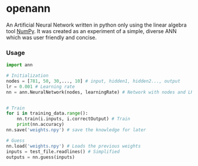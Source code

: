 # openann

An Artificial Neural Network written in python only using the linear algebra tool [NumPy](https://numpy.org/). It was created as an experiment of a simple, diverse ANN which was user friendly and concise.

### Usage

```python
import ann

# Initialization
nodes = [781, 50, 30,..., 10] # input, hidden1, hidden2..., output
lr = 0.001 # Learning rate
nn = ann.NeuralNetwork(nodes, learningRate) # Network with nodes and LR


# Train
for i in training_data.range():
	nn.train(i.inputs, i.correctOutput) # Train
	print(nn.accuracy)
nn.save('weights.npy') # save the knowledge for later

# Guess 
nn.load('weights.npy') # Loads the previous weights
inputs = test_file.readlines() # Simplified
outputs = nn.guess(inputs)

```

